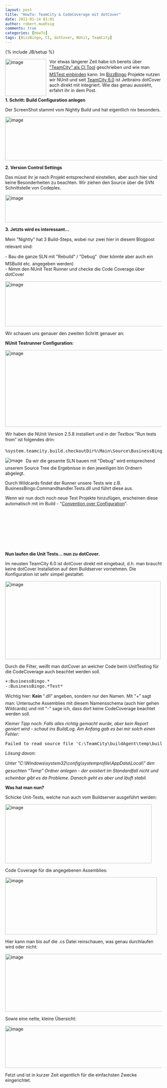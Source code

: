```yaml
---
layout: post
title: "HowTo: TeamCity & CodeCoverage mit dotCover"
date: 2011-01-14 01:01
author: robert.muehsig
comments: true
categories: [HowTo]
tags: [BizzBingo, CI, dotCover, NUnit, TeamCity]
---
```

{% include JB/setup %}
<p><a href="{{BASE_PATH}}/assets/wp-images/image1156.png"><img style="border-bottom: 0px; border-left: 0px; margin: 0px 10px 0px 0px; display: inline; border-top: 0px; border-right: 0px" title="image" border="0" alt="image" align="left" src="{{BASE_PATH}}/assets/wp-images/image_thumb338.png" width="132" height="119" /></a> </p>  <p>Vor etwas längerer Zeit habe ich bereits über <a href="http://code-inside.de/blog/2009/07/14/howto-continuous-integration-mit-teamcity/">"TeamCity” als CI Tool</a> geschrieben und wie man <a href="http://code-inside.de/blog/2009/07/14/howto-teamcity-mstests/">MSTest einbinden</a> kann. Im <a href="http://code-inside.de/blog/2011/01/06/bullshit-bingo-online-mit-bizzbingo-rtw/">BizzBingo</a> Projekte nutzen wir NUnit und seit <a href="http://www.jetbrains.com/teamcity/">TeamCity 6.0</a> ist Jetbrains dotCover auch direkt mit integriert. Wie das genau aussieht, erfahrt ihr in dem Post.</p> <!--more-->  <p><strong>1. Schritt: Build Configuration anlegen</strong></p>  <p>Der ScreenShot stammt vom Nightly Build und hat eigentlich nix besonders.</p>  <p><a href="{{BASE_PATH}}/assets/wp-images/image1157.png"><img style="border-bottom: 0px; border-left: 0px; display: inline; border-top: 0px; border-right: 0px" title="image" border="0" alt="image" src="{{BASE_PATH}}/assets/wp-images/image_thumb339.png" width="508" height="140" /></a> </p>  <p><strong>2. Version Control Settings</strong></p>  <p>Das müsst ihr je nach Projekt entsprechend einstellen, aber auch hier sind keine Besonderheiten zu beachten. Wir ziehen den Source über die SVN Schnittstelle von Codeplex.</p>  <p><a href="{{BASE_PATH}}/assets/wp-images/image1158.png"><img style="border-bottom: 0px; border-left: 0px; display: inline; border-top: 0px; border-right: 0px" title="image" border="0" alt="image" src="{{BASE_PATH}}/assets/wp-images/image_thumb340.png" width="509" height="88" /></a> </p>  <p><strong>3. Jetzts wird es interessant...</strong></p>  <p>Mein "Nightly” hat 3 Build-Steps, wobei nur zwei hier in diesem Blogpost relevant sind:</p>  <p>- Bau die ganze SLN mit "Rebuild” / "Debug”&#160; (hier könnte aber auch ein MSBuild etc. angegeben werden)   <br />- Nimm den NUnit Test Runner und checke die Code Coverage über dotCover</p>  <p><a href="{{BASE_PATH}}/assets/wp-images/image1159.png"><img style="border-bottom: 0px; border-left: 0px; display: inline; border-top: 0px; border-right: 0px" title="image" border="0" alt="image" src="{{BASE_PATH}}/assets/wp-images/image_thumb341.png" width="536" height="144" /></a> </p>  <p></p>  <p>Wir schauen uns genauer den zweiten Schritt genauer an:</p>  <p><strong>NUnit Testrunner Configuration:</strong></p>  <p><a href="{{BASE_PATH}}/assets/wp-images/image1160.png"><img style="border-bottom: 0px; border-left: 0px; display: inline; border-top: 0px; border-right: 0px" title="image" border="0" alt="image" src="{{BASE_PATH}}/assets/wp-images/image_thumb342.png" width="533" height="246" /></a> </p>  <p>Wir haben die NUnit Version 2.5.8 installiert und in der Textbox "Run tests from” ist folgendes drin:</p>  <div style="padding-bottom: 0px; margin: 0px; padding-left: 0px; padding-right: 0px; display: inline; float: none; padding-top: 0px" id="scid:812469c5-0cb0-4c63-8c15-c81123a09de7:bad824ab-c25c-457c-b3c0-ff0a099b70ec" class="wlWriterEditableSmartContent"><pre name="code" class="c#">%system.teamcity.build.checkoutDir%\Main\Source\BusinessBingo\Tests\*\bin\Debug\*Tests.dll</pre></div>

<p><img style="border-bottom: 0px; border-left: 0px; margin: 0px 10px 0px 0px; display: inline; border-top: 0px; border-right: 0px" border="0" alt="image" align="left" src="{{BASE_PATH}}/assets/wp-images/image_thumb333.png" />Da wir die gesamte SLN bauen mit "Debug” wird entsprechend unserem Source Tree die Ergebnisse in den jeweiligen bin Ordnern abgelegt.</p>

<p>Durch Wildcards findet der Runner unsere Tests wie z.B. BusinessBingo.Commandhandler.Tests.dll und führt diese aus.</p>

<p>Wenn wir nun doch noch neue Test Projekte hinzufügen, erscheinen diese automatisch mit im Build - "<a href="http://en.wikipedia.org/wiki/Convention_over_configuration">Convention over Configuration</a>”.</p>

<p>&#160;</p>

<p>&#160;</p>

<p>&#160;</p>

<p>&#160;</p>

<p><strong>Nun laufen die Unit Tests... nun zu dotCover.</strong></p>

<p>Im neusten TeamCity 6.0 ist dotCover direkt mit eingebaut, d.h. man braucht keine dotCover Installation auf dem Buildserver vornehmen. Die Konfiguration ist sehr simpel gestaltet:</p>

<p><a href="{{BASE_PATH}}/assets/wp-images/image1161.png"><img style="border-bottom: 0px; border-left: 0px; display: inline; border-top: 0px; border-right: 0px" title="image" border="0" alt="image" src="{{BASE_PATH}}/assets/wp-images/image_thumb343.png" width="500" height="250" /></a> </p>

<p>Durch die Filter, weißt man dotCover an welcher Code beim UnitTesting für die CodeCoverage auch beachtet werden soll.</p>

<div style="padding-bottom: 0px; margin: 0px; padding-left: 0px; padding-right: 0px; display: inline; float: none; padding-top: 0px" id="scid:812469c5-0cb0-4c63-8c15-c81123a09de7:d3a8385b-92a0-4e72-98a7-2e8590a29575" class="wlWriterEditableSmartContent"><pre name="code" class="c#">+:BusinessBingo.*
-:BusinessBingo.*Test*</pre></div>

<p>Wichtig hier: <strong>Kein</strong> ".dll” angeben, sondern nur den Namen. Mit "+” sagt man: Untersuche Assemblies mit diesem Namensschema (auch hier gehen Wildcards) und mit "-" sage ich, dass dort keine CodeCoverage beachtet werden soll. </p>

<p><em>Kleiner Tipp noch: Falls alles richtig gemacht wurde, aber kein Report geniert wird - schaut ins BuildLog. Am Anfang gab es bei mir solch einen Fehler:</em></p>

<div style="padding-bottom: 0px; margin: 0px; padding-left: 0px; padding-right: 0px; display: inline; float: none; padding-top: 0px" id="scid:812469c5-0cb0-4c63-8c15-c81123a09de7:18edcb04-4513-4d79-80e9-8411f18c91d7" class="wlWriterEditableSmartContent"><pre name="code" class="c#">Failed to read source file 'C:\TeamCity\buildAgent\temp\buildTmp\dotcover8583844779204955574.xml'. Could not find a part of the path 'C:\Windows\system32\config\systemprofile\AppData\Local\Temp\4q-kqg6z.tmp'.</pre></div>

<p><em>Lösung davon: </em></p>

<p><em>Unter "C:\Windows\system32\config\systemprofile\AppData\Local\” den gesuchten "Temp” Ordner anlegen - der existiert im Standardfall nicht und scheinbar gibt es da Probleme. Danach geht es aber und läuft stabil.</em></p>

<p><strong>Was hat man nun?</strong></p>

<p>Schicke Unit-Tests, welche nun auch vom Buildserver ausgeführt werden:</p>

<p><a href="{{BASE_PATH}}/assets/wp-images/image1162.png"><img style="border-bottom: 0px; border-left: 0px; display: inline; border-top: 0px; border-right: 0px" title="image" border="0" alt="image" src="{{BASE_PATH}}/assets/wp-images/image_thumb344.png" width="471" height="189" /></a> </p>

<p>Code Coverage für die angegebenen Assemblies:</p>

<p><a href="{{BASE_PATH}}/assets/wp-images/image1163.png"><img style="border-bottom: 0px; border-left: 0px; display: inline; border-top: 0px; border-right: 0px" title="image" border="0" alt="image" src="{{BASE_PATH}}/assets/wp-images/image_thumb345.png" width="488" height="183" /></a> </p>

<p></p>

<p></p>

<p></p>

<p></p>

<p></p>

<p></p>

<p></p>

<p></p>

<p></p>

<p>Hier kann man bis auf die .cs Datei reinschauen, was genau durchlaufen wird oder nicht:</p>

<p><a href="{{BASE_PATH}}/assets/wp-images/image1164.png"><img style="border-bottom: 0px; border-left: 0px; display: inline; border-top: 0px; border-right: 0px" title="image" border="0" alt="image" src="{{BASE_PATH}}/assets/wp-images/image_thumb346.png" width="510" height="185" /></a> </p>

<p>Sowie eine nette, kleine Übersicht:</p>

<p><a href="{{BASE_PATH}}/assets/wp-images/image1165.png"><img style="border-bottom: 0px; border-left: 0px; display: inline; border-top: 0px; border-right: 0px" title="image" border="0" alt="image" src="{{BASE_PATH}}/assets/wp-images/image_thumb347.png" width="510" height="135" /></a> </p>

<p>Fetzt und ist in kurzer Zeit eigentlich für die einfachsten Zwecke eingerichtet.</p>
